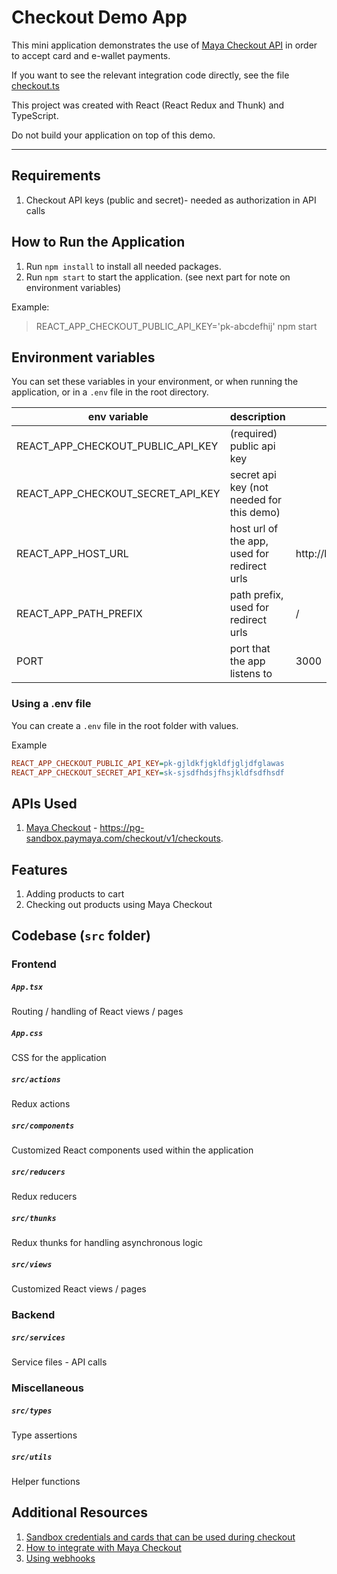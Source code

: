 # Checkout Demo App

This mini application demonstrates the use of [Maya Checkout API](https://developers.maya.ph/docs/maya-checkout)
in order to accept card and e-wallet payments.

If you want to see the relevant integration code directly, see the file [checkout.ts](src/services/checkout.ts)

This project was created with React (React Redux and Thunk) and TypeScript.

Do not build your application on top of this demo.

---

## Requirements
1. Checkout API keys (public and secret)- needed as authorization in API calls

## How to Run the Application
1. Run `npm install` to install all needed packages.
2. Run `npm start` to start the application. (see next part for note on environment variables) 

Example: 
> REACT_APP_CHECKOUT_PUBLIC_API_KEY='pk-abcdefhij' npm start

## Environment variables
You can set these variables in your environment, or when running the application, or in a `.env` file in the root directory.

| env variable                      | description                                 | default               |
|-----------------------------------|---------------------------------------------|-----------------------|
| REACT_APP_CHECKOUT_PUBLIC_API_KEY | (required) public api key                   |                       |
| REACT_APP_CHECKOUT_SECRET_API_KEY | secret api key (not needed for this demo)   |                       |
| REACT_APP_HOST_URL                | host url of the app, used for redirect urls | http://localhost:3000 |
| REACT_APP_PATH_PREFIX             | path prefix, used for redirect urls         | /                     |
| PORT                              | port that the app listens to                | 3000                  |

### Using a .env file
You can create a `.env` file in the root folder with values.

Example
```ini
REACT_APP_CHECKOUT_PUBLIC_API_KEY=pk-gjldkfjgkldfjgljdfglawas
REACT_APP_CHECKOUT_SECRET_API_KEY=sk-sjsdfhdsjfhsjkldfsdfhsdf
```


## APIs Used
1. [Maya Checkout](https://developers.maya.ph/docs/maya-checkout) - https://pg-sandbox.paymaya.com/checkout/v1/checkouts.

## Features
1. Adding products to cart
2. Checking out products using Maya Checkout

## Codebase (`src` folder)
### **Frontend**
##### `App.tsx`
Routing / handling of React views / pages
##### `App.css`
CSS for the application
##### `src/actions`
Redux actions
##### `src/components`
Customized React components used within the application
##### `src/reducers`
Redux reducers
##### `src/thunks`
Redux thunks for handling asynchronous logic
##### `src/views`
Customized React views / pages


### **Backend**
##### `src/services`
Service files - API calls

### **Miscellaneous**
##### `src/types`
Type assertions
##### `src/utils`
Helper functions


## Additional Resources
1. [Sandbox credentials and cards that can be used during checkout](https://developers.maya.ph/reference/sandbox-credentials-and-cards)
2. [How to integrate with Maya Checkout](https://developers.maya.ph/docs/learn-how-to-integrate-maya-checkout)
3. [Using webhooks](https://developers.maya.ph/docs/receive-real-time-payment-information-using-webhooks)

